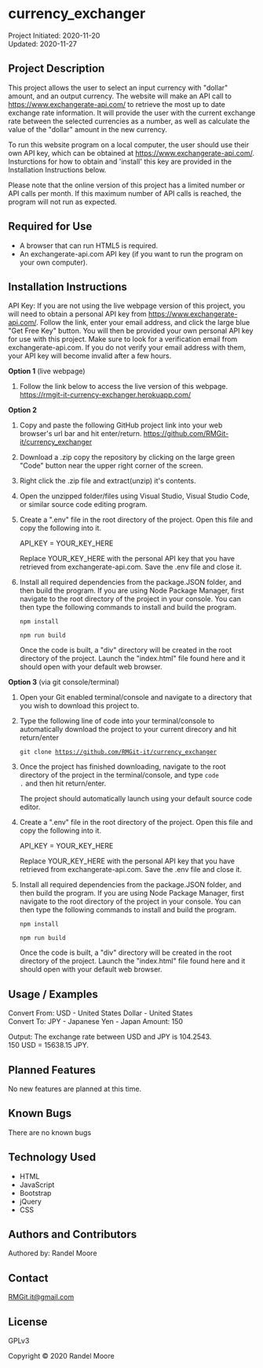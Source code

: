 # **currency_exchanger**
Project Initiated: 2020-11-20<br>
Updated: 2020-11-27
## **Project Description**
This project allows the user to select an input currency with "dollar" amount, and an output currency.  The website will make an API call to https://www.exchangerate-api.com/ to retrieve the most up to date exchange rate information. It will provide the user with the current exchange rate between the selected currencies as a number, as well as calculate the value of the "dollar" amount in the new currency.

To run this website program on a local computer, the user should use their own API key, which can be obtained at https://www.exchangerate-api.com/. Insturctions for how to obtain and 'install' this key are provided in the Installation Instructions below.

Please note that the online version of this project has a limited number or API calls per month.  If this maximum number of API calls is reached, the program will not run as expected.
## **Required for Use**
* A browser that can run HTML5 is required.
* An exchangerate-api.com API key (if you want to run the program on your own computer).
## **Installation Instructions**
API Key:  If you are not using the live webpage version of this project, you will need to obtain a personal API key from https://www.exchangerate-api.com/.  Follow the link, enter your email address, and click the large blue "Get Free Key" button.  You will then be provided your own personal API key for use with this project. Make sure to look for a verification email from exchangerate-api.com. If you do not verify your email address with them, your API key will become invalid after a few hours.

**Option 1** (live webpage)
1) Follow the link below to access the live version of this webpage.<br>
https://rmgit-it-currency-exchanger.herokuapp.com/

**Option 2**
1) Copy and paste the following GitHub project link into your web browser's url bar and hit enter/return. https://github.com/RMGit-it/currency_exchanger

2) Download a .zip copy the repository by clicking on the large green "Code" button near the upper right corner of the screen.
3) Right click the .zip file and extract(unzip) it's contents.
4) Open the unzipped folder/files using Visual Studio, Visual Studio Code, or similar source code editing program.  
5) Create a ".env" file in the root directory of the project.  Open this file and copy the following into it.<br>

    API_KEY = YOUR_KEY_HERE

    Replace YOUR_KEY_HERE with the personal API key that you have retrieved from  exchangerate-api.com.  Save the .env file and close it.

6) Install all required dependencies from the package.JSON folder, and then build the program.  If you are using Node Package Manager, first navigate to the root directory of the project in your console.  You can then type the following commands to install and build the program.

    <code>npm install</code>

    <code>npm run build</code>

    Once the code is built, a "div" directory will be created in the root directory of the project.  Launch the "index.html" file found here and it should open with your default web browser.

**Option 3** (via git console/terminal)
1) Open your Git enabled terminal/console and navigate to a directory that you wish to download this project to.
2) Type the following line of code into your terminal/console to automatically download the project to your current direcory and hit return/enter

    <code>git clone https://github.com/RMGit-it/currency_exchanger</code><br>

3) Once the project has finished downloading, navigate to the root directory of the project in the terminal/console, and type <code>code .</code> and then hit return/enter.

    The project should automatically launch using your default source code editor.

4) Create a ".env" file in the root directory of the project.  Open this file and copy the following into it.<br>

    API_KEY = YOUR_KEY_HERE

    Replace YOUR_KEY_HERE with the personal API key that you have retrieved from  exchangerate-api.com.  Save the .env file and close it.

5) Install all required dependencies from the package.JSON folder, and then build the program.  If you are using Node Package Manager, first navigate to the root directory of the project in your console.  You can then type the following commands to install and build the program.

    <code>npm install</code>

    <code>npm run build</code>

    Once the code is built, a "div" directory will be created in the root directory of the project.  Launch the "index.html" file found here and it should open with your default web browser.

## **Usage / Examples**
Convert From: USD - United States Dollar - United States<br>
Convert To: JPY - Japanese Yen - Japan
Amount: 150

Output: The exchange rate between USD and JPY is 104.2543.<br>  150 USD = 15638.15 JPY.
## **Planned Features**
No new features are planned at this time.
## **Known Bugs**
There are no known bugs
## **Technology Used**
* HTML
* JavaScript
* Bootstrap
* jQuery
* CSS
## **Authors and Contributors**
Authored by: Randel Moore
## **Contact**
RMGit.it@gmail.com
## **License**

GPLv3

Copyright © 2020 Randel Moore